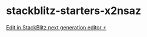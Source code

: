 # stackblitz-starters-x2nsaz

[Edit in StackBlitz next generation editor ⚡️](https://stackblitz.com/~/github.com/Mioara82/stackblitz-starters-x2nsaz)